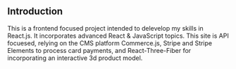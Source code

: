 ## Introduction

This is a frontend focused project intended to delevelop my skills in React.js. It incorporates advanced React & JavaScript topics. This site is API focuesed, relying on the CMS platform Commerce.js, Stripe and Stripe Elements to process card payments, and React-Three-Fiber for incorporating an interactive 3d product model.
